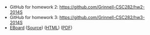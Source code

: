* GitHub for homework 2: <https://github.com/Grinnell-CSC282/hw2-2014S>
* GitHub for homework 3: <https://github.com/Grinnell-CSC282/hw3-2014S>
* [EBoard](../eboards/eboard.03.html)
  ([Source](../eboards/eboard.03.md))
  ([HTML](../eboards/eboard.03.html))
  ([PDF](../eboards/eboard.03.pdf))
